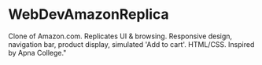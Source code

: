 # WebDevAmazonReplica
Clone of Amazon.com. Replicates UI &amp; browsing. Responsive design, navigation bar, product display, simulated 'Add to cart'. HTML/CSS. Inspired by Apna College."
